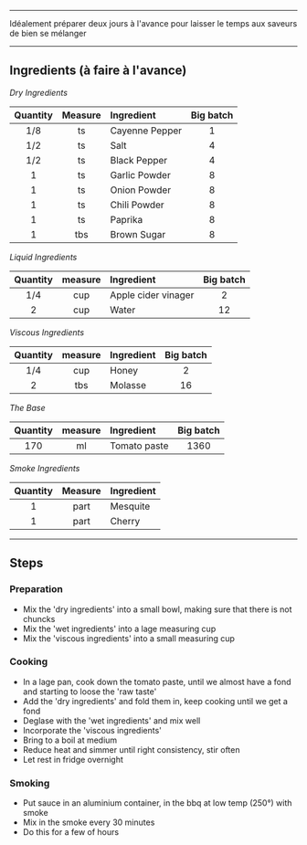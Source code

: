 
---
Idéalement préparer deux jours à l'avance pour laisser le temps aux saveurs de bien se mélanger

---

## Ingredients (à faire à l'avance)

*Dry Ingredients*  

| **Quantity** | **Measure** | **Ingredient** | **Big batch** |
| :----------: | :---------: | :------------- | :-----------: |
|     1/8      |     ts      | Cayenne Pepper |       1       |
|     1/2      |     ts      | Salt           |       4       |
|     1/2      |     ts      | Black Pepper   |       4       |
|      1       |     ts      | Garlic Powder  |       8       |
|      1       |     ts      | Onion Powder   |       8       |
|      1       |     ts      | Chili Powder   |       8       |
|      1       |     ts      | Paprika        |       8       |
|      1       |     tbs     | Brown Sugar    |       8       |

*Liquid Ingredients*  

| **Quantity** | **measure** | **Ingredient**      | **Big batch** |
| :----------: | :---------: | :------------------ | :-----------: |
|     1/4      |     cup     | Apple cider vinager |       2       |
|      2       |     cup     | Water               |      12       |

*Viscous Ingredients*  

| **Quantity** | **measure** | **Ingredient** | **Big batch** |
| :----------: | :---------: | :------------- | :-----------: |
|     1/4      |     cup     | Honey          |       2       |
|      2       |     tbs     | Molasse        |      16       |

*The Base*  

| **Quantity** | **measure** | **Ingredient** | **Big batch** |
| :----------: | :---------: | :------------- | :-----------: |
|     170      |     ml      | Tomato paste   |     1360      |

*Smoke Ingredients*

| **Quantity** | **Measure** | **Ingredient** |
| :----------: | :---------: | :------------- |
|      1       |    part     | Mesquite       |
|      1       |    part     | Cherry         |

---

## Steps

### Preparation

- Mix the 'dry ingredients' into a small bowl, making sure that there is not chuncks
- Mix the 'wet ingredients' into a lage measuring cup
- Mix the 'viscous ingredients' into a small measuring cup

### Cooking

- In a lage pan, cook down the tomato paste, until we almost have a fond and starting to loose the 'raw taste'
- Add the 'dry ingredients' and fold them in, keep cooking until we get a fond
- Deglase with the 'wet ingredients' and mix well
- Incorporate the 'viscous ingredients'
- Bring to a boil at medium  
- Reduce heat and simmer until right consistency, stir often
- Let rest in fridge overnight

### Smoking

- Put sauce in an aluminium container, in the bbq at low temp (250°) with smoke
- Mix in the smoke every 30 minutes
- Do this for a few of hours
  